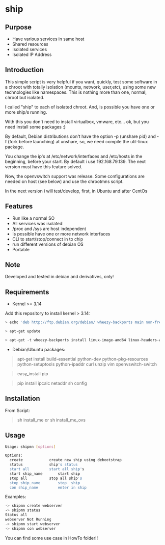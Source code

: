 ship
========


Purpose
------------

- Have various services in same host
- Shared resources
- Isolated services
- Isolated IP Address

Introduction
------------

This simple script is very helpful if you want, quickly, test some software in a chroot with totally isolation (mounts, network, user,etc), using some new technologies like namespaces. This is nothing more than one, normal, chroot but isolated.

I called "ship" to each of  isolated chroot. And, is possible you have one or more ship/s running.

With this you don't need to install virtualbox, vmware, etc... ok, but you need install some packages :)

By default, Debian distributions don't have the option -p (unshare pid) and -f (fork before launching) at unshare, so, we need compile the util-linux package.

You change the ip's at /etc/network/interfaces and /etc/hosts in the beginning, before your start.
By default i use 192.168.79.139. The next version must have this feature solved.

Now, the openvswitch support was release. Some configurations are needed on host (see below) and use the chrootmns script.

In the next version i will test/develop, first, in Ubuntu and after CentOs


Features
------------

- Run like a normal SO
- All services was isolated
- /proc and /sys are host independent
- Is possible have one or more network interfaces
- CLI to start/stop/connect in to chip
- run different versions of debian OS
- Portable

Note
------------
Developed and tested in debian and derivatives, only!


Requirements
------------
- Kernel >= 3.14

Add this repository to install kernel > 3.14:

```bash
> echo 'deb http://ftp.debian.org/debian/ wheezy-backports main non-free contrib' >> /etc/apt/sources.list

> apt-get update

> apt-get -t wheezy-backports install linux-image-amd64 linux-headers-amd64 
```

- Debian/Ubuntu packages:
> apt-get install build-essential python-dev python-pkg-resources python-setuptools  python-ipaddr curl unzip vim openvswitch-switch

> easy_install pip

> pip install ipcalc netaddr sh config


Installation
------------
From Script:
> sh install_me or sh install_me_ovs


Usage
-----
```bash
Usage: shipmn [options]

Options:
  create			create new ship using debootstrap
  status			ship's status
  start all			start all ship's
  start ship_name		start ship
  stop all			stop all ship's
  stop ship_name		stop  ship
  con ship_name			enter in ship
```

Examples:

```bash
-> shipmn create webserver
-> shipmn status
Status all
webserver Not Running
-> shipmn start webserver
-> shipmn con webserver
```

You can find some use case in HowTo folder!!

